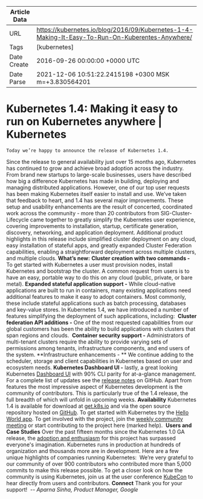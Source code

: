 |             Article Data             ||
| ----------------- | ----------------- |
| URL               | https://kubernetes.io/blog/2016/09/Kubernetes-1-4-Making-It-Easy-To-Run-On-Kuberentes-Anywhere/        |
| Tags              | [kubernetes]       |
| Date Create       | 2016-09-26 00:00:00 &#43;0000 UTC |
| Date Parse        | 2021-12-06 10:51:22.2415198 &#43;0300 MSK m=&#43;3.830564201  |

#  Kubernetes 1.4: Making it easy to run on Kubernetes anywhere  | Kubernetes

	
	
	
	
	Today we’re happy to announce the release of Kubernetes 1.4.
Since the release to general availability just over 15 months ago, Kubernetes has continued to grow and achieve broad adoption across the industry. From brand new startups to large-scale businesses, users have described how big a difference Kubernetes has made in building, deploying and managing distributed applications. However, one of our top user requests has been making Kubernetes itself easier to install and use. We’ve taken that feedback to heart, and 1.4 has several major improvements.
These setup and usability enhancements are the result of concerted, coordinated work across the community - more than 20 contributors from SIG-Cluster-Lifecycle came together to greatly simplify the Kubernetes user experience, covering improvements to installation, startup, certificate generation, discovery, networking, and application deployment.
Additional product highlights in this release include simplified cluster deployment on any cloud, easy installation of stateful apps, and greatly expanded Cluster Federation capabilities, enabling a straightforward deployment across multiple clusters, and multiple clouds.
**What’s new:**
**Cluster creation with two commands -** To get started with Kubernetes a user must provision nodes, install Kubernetes and bootstrap the cluster. A common request from users is to have an easy, portable way to do this on any cloud (public, private, or bare metal).
**Expanded stateful application support -** While cloud-native applications are built to run in containers, many existing applications need additional features to make it easy to adopt containers. Most commonly, these include stateful applications such as batch processing, databases and key-value stores. In Kubernetes 1.4, we have introduced a number of features simplifying the deployment of such applications, including: 
**Cluster federation API additions -** One of the most requested capabilities from our global customers has been the ability to build applications with clusters that span regions and clouds. 
**Container security support -** Administrators of multi-tenant clusters require the ability to provide varying sets of permissions among tenants, infrastructure components, and end users of the system.
**Infrastructure enhancements - ** We continue adding to the scheduler, storage and client capabilities in Kubernetes based on user and ecosystem needs.
**Kubernetes Dashboard UI -** lastly, a great looking Kubernetes [Dashboard UI](https://github.com/kubernetes/dashboard#kubernetes-dashboard) with 90% CLI parity for at-a-glance management.
For a complete list of updates see the [release notes](https://github.com/kubernetes/kubernetes/pull/33410) on GitHub. Apart from features the most impressive aspect of Kubernetes development is the community of contributors. This is particularly true of the 1.4 release, the full breadth of which will unfold in upcoming weeks.
**Availability**
Kubernetes 1.4 is available for download at [get.k8s.io](http://get.k8s.io/) and via the open source repository hosted on [GitHub](http://github.com/kubernetes/kubernetes). To get started with Kubernetes try the [Hello World app](/docs/hellonode/).
To get involved with the project, join the [weekly community meeting](https://groups.google.com/forum/#!forum/kubernetes-community-video-chat) or start contributing to the project here (marked help). 
**Users and Case Studies**
Over the past fifteen months since the Kubernetes 1.0 GA release, the [adoption and enthusiasm](http://kubernetes.io/case-studies/) for this project has surpassed everyone&#39;s imagination. Kubernetes runs in production at hundreds of organization and thousands more are in development. Here are a few unique highlights of companies running Kubernetes: 
We’re very grateful to our community of over 900 contributors who contributed more than 5,000 commits to make this release possible. To get a closer look on how the community is using Kubernetes, join us at the user conference [KubeCon](http://events.linuxfoundation.org/events/kubecon) to hear directly from users and contributors.
**Connect**
Thank you for your support! 
*-- Aparna Sinha, Product Manager, Google*


	

	


